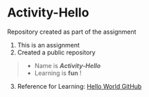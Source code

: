 # Activity-Hello
Repository created as part of the assignment
1. This is an assignment
2. Created a public repository
> - Name is ***Activity-Hello***
> - Learning is **fun** !
3. Reference for Learning: [Hello World GitHub](https://docs.github.com/en/get-started/quickstart/hello-world)
